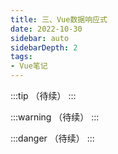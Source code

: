 ```yaml
---
title: 三、Vue数据响应式
date: 2022-10-30
sidebar: auto
sidebarDepth: 2
tags:
- Vue笔记
---
```

:::tip
（待续）
:::

:::warning
（待续）
:::

:::danger
（待续）
:::